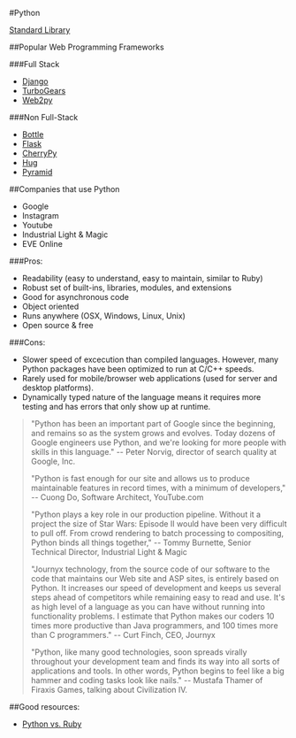 #Python

[Standard Library](https://docs.python.org/3/library/)

##Popular Web Programming Frameworks

###Full Stack

-   [Django](https://www.djangoproject.com/)
-   [TurboGears](http://www.turbogears.org/)
-   [Web2py](http://www.web2py.com/)

###Non Full-Stack

-   [Bottle](http://bottlepy.org/docs/dev/index.html)
-   [Flask](http://flask.pocoo.org/)
-   [CherryPy](http://www.cherrypy.org/)
-   [Hug](https://github.com/timothycrosley/hug)
-   [Pyramid](https://trypyramid.com/)

##Companies that use Python

-   Google
-   Instagram
-   Youtube
-   Industrial Light &amp; Magic
-   EVE Online

###Pros:

-   Readability (easy to understand, easy to maintain, similar to Ruby)
-   Robust set of built-ins, libraries, modules, and extensions
-   Good for asynchronous code
-   Object oriented
-   Runs anywhere (OSX, Windows, Linux, Unix)
-   Open source &amp; free

###Cons:

-   Slower speed of excecution than compiled languages.  However, many Python packages have been optimized to run at C/C++ speeds.
-   Rarely used for mobile/browser web applications (used for server and desktop platforms).
-   Dynamically typed nature of the language means it requires more testing and has errors that only show up at runtime.

> "Python has been an important part of Google since the beginning, and remains so as the system grows and evolves. Today dozens of Google engineers use Python, and we're looking for more people with skills in this language."
> -- Peter Norvig, director of search quality at Google, Inc.
>
> "Python is fast enough for our site and allows us to produce maintainable features in record times, with a minimum of developers,"
> -- Cuong Do, Software Architect, YouTube.com
>
> "Python plays a key role in our production pipeline. Without it a project the size of Star Wars: Episode II would have been very difficult to pull off. From crowd rendering to batch processing to compositing, Python binds all things together,"
> -- Tommy Burnette, Senior Technical Director, Industrial Light &amp; Magic
>
> "Journyx technology, from the source code of our software to the code that maintains our Web site and ASP sites, is entirely based on Python. It increases our speed of development and keeps us several steps ahead of competitors while remaining easy to read and use. It's as high level of a language as you can have without running into functionality problems. I estimate that Python makes our coders 10 times more productive than Java programmers, and 100 times more than C programmers."
> -- Curt Finch, CEO, Journyx
>
> "Python, like many good technologies, soon spreads virally throughout your development team and finds its way into all sorts of applications and tools. In other words, Python begins to feel like a big hammer and coding tasks look like nails."
> -- Mustafa Thamer of Firaxis Games, talking about Civilization IV.

##Good resources:

-   [Python vs. Ruby](http://dpk.io/pyvsrb)
